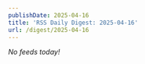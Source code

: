 ```yaml
---
publishDate: 2025-04-16
title: 'RSS Daily Digest: 2025-04-16'
url: /digest/2025-04-16
---
```


_No feeds today!_
